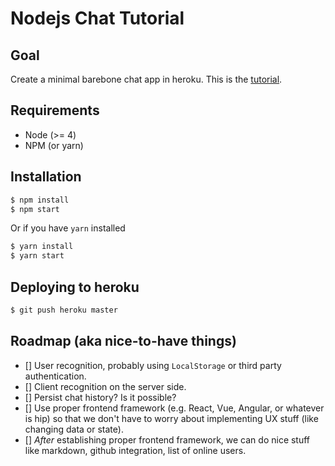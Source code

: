 # Nodejs Chat Tutorial

## Goal
Create a minimal barebone chat app in heroku. This is the [tutorial](https://devcenter.heroku.com/articles/node-websockets).

## Requirements
- Node (>= 4)
- NPM (or yarn)

## Installation
```bash
$ npm install
$ npm start
```

Or if you have `yarn` installed
```bash
$ yarn install
$ yarn start
```

## Deploying to heroku
```bash
$ git push heroku master
```

## Roadmap (aka nice-to-have things)
- [] User recognition, probably using `LocalStorage` or third party authentication.
- [] Client recognition on the server side.
- [] Persist chat history? Is it possible?
- [] Use proper frontend framework (e.g. React, Vue, Angular, or whatever is hip) so that we don't have to worry about implementing UX stuff (like changing data or state).
- [] *After* establishing proper frontend framework, we can do nice stuff like markdown, github integration, list of online users.
